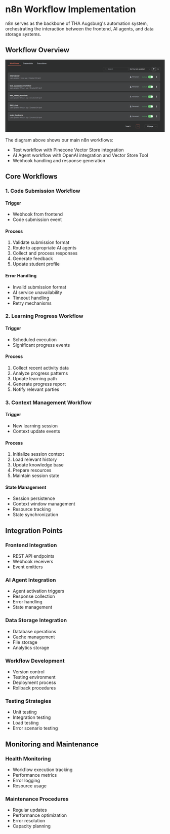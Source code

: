 # n8n Workflow Implementation

n8n serves as the backbone of THA Augsburg's automation system, orchestrating the interaction between the frontend, AI agents, and data storage systems.

## Workflow Overview

![n8n Workflow Diagram](../images/n8n-workflow.png)

The diagram above shows our main n8n workflows:
- Test workflow with Pinecone Vector Store integration
- AI Agent workflow with OpenAI integration and Vector Store Tool
- Webhook handling and response generation

## Core Workflows

### 1. Code Submission Workflow

#### Trigger
- Webhook from frontend
- Code submission event

#### Process
1. Validate submission format
2. Route to appropriate AI agents
3. Collect and process responses
4. Generate feedback
5. Update student profile

#### Error Handling
- Invalid submission format
- AI service unavailability
- Timeout handling
- Retry mechanisms

### 2. Learning Progress Workflow

#### Trigger
- Scheduled execution
- Significant progress events

#### Process
1. Collect recent activity data
2. Analyze progress patterns
3. Update learning path
4. Generate progress report
5. Notify relevant parties


### 3. Context Management Workflow

#### Trigger
- New learning session
- Context update events

#### Process
1. Initialize session context
2. Load relevant history
3. Update knowledge base
4. Prepare resources
5. Maintain session state

#### State Management
- Session persistence
- Context window management
- Resource tracking
- State synchronization

## Integration Points

### Frontend Integration
- REST API endpoints
- Webhook receivers
- Event emitters

### AI Agent Integration
- Agent activation triggers
- Response collection
- Error handling
- State management

### Data Storage Integration
- Database operations
- Cache management
- File storage
- Analytics storage

### Workflow Development
- Version control
- Testing environment
- Deployment process
- Rollback procedures

### Testing Strategies
- Unit testing
- Integration testing
- Load testing
- Error scenario testing

## Monitoring and Maintenance

### Health Monitoring
- Workflow execution tracking
- Performance metrics
- Error logging
- Resource usage

### Maintenance Procedures
- Regular updates
- Performance optimization
- Error resolution
- Capacity planning